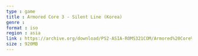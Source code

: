 ```yaml
---
type : game
title : Armored Core 3 - Silent Line (Korea)
genre : 
format : iso
region : asia
link : https://archive.org/download/PS2-ASIA-ROMS321COM/Armored%20Core%203%20-%20Silent%20Line%20%28Korea%29.7z
size : 920MB
---
```

